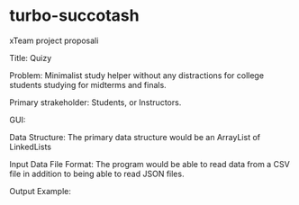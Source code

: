 # turbo-succotash
xTeam project proposali

Title: Quizy

Problem: Minimalist study helper without any distractions for college students studying for midterms and finals.

Primary strakeholder: Students, or Instructors.

GUI:

Data Structure: The primary data structure would be an ArrayList of LinkedLists

Input Data File Format: The program would be able to read data from a CSV file
in addition to being able to read JSON files.

Output Example:
